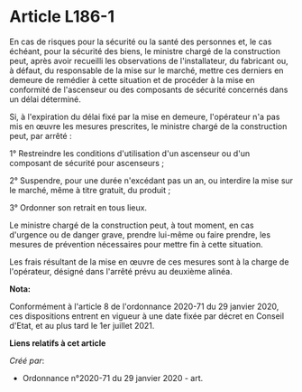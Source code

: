 # Article L186-1 

En cas de risques pour la sécurité ou la santé des personnes et, le cas échéant, pour la sécurité des biens, le ministre
chargé de la construction peut, après avoir recueilli les observations de l'installateur, du fabricant ou, à défaut, du
responsable de la mise sur le marché, mettre ces derniers en demeure de remédier à cette situation et de procéder à la mise
en conformité de l'ascenseur ou des composants de sécurité concernés dans un délai déterminé.

Si, à l'expiration du délai fixé par la mise en demeure, l'opérateur n'a pas mis en œuvre les mesures prescrites, le ministre
chargé de la construction peut, par arrêté :

1° Restreindre les conditions d'utilisation d'un ascenseur ou d'un composant de sécurité pour ascenseurs ;

2° Suspendre, pour une durée n'excédant pas un an, ou interdire la mise sur le marché, même à titre gratuit, du produit ;

3° Ordonner son retrait en tous lieux.

Le ministre chargé de la construction peut, à tout moment, en cas d'urgence ou de danger grave, prendre lui-même ou faire
prendre, les mesures de prévention nécessaires pour mettre fin à cette situation.

Les frais résultant de la mise en œuvre de ces mesures sont à la charge de l'opérateur, désigné dans l'arrêté prévu au
deuxième alinéa.

**Nota:**

Conformément à l'article 8 de l'ordonnance 2020-71 du 29 janvier 2020, ces dispositions entrent en vigueur à une date fixée
par décret en Conseil d'Etat, et au plus tard le 1er juillet 2021.

**Liens relatifs à cet article**

_Créé par_:

  - Ordonnance n°2020-71 du 29 janvier 2020 - art.
